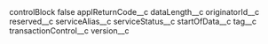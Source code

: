 <?xml version="1.0" encoding="UTF-8"?>
<CustomMetadata xmlns="http://soap.sforce.com/2006/04/metadata" xmlns:xsi="http://www.w3.org/2001/XMLSchema-instance">
    <label>controlBlock</label>
    <protected>false</protected>
    <values>
        <field>applReturnCode__c</field>
        <value xsi:nil="true"/>
    </values>
    <values>
        <field>dataLength__c</field>
        <value xsi:nil="true"/>
    </values>
    <values>
        <field>originatorId__c</field>
        <value xsi:nil="true"/>
    </values>
    <values>
        <field>reserved__c</field>
        <value xsi:nil="true"/>
    </values>
    <values>
        <field>serviceAlias__c</field>
        <value xsi:nil="true"/>
    </values>
    <values>
        <field>serviceStatus__c</field>
        <value xsi:nil="true"/>
    </values>
    <values>
        <field>startOfData__c</field>
        <value xsi:nil="true"/>
    </values>
    <values>
        <field>tag__c</field>
        <value xsi:nil="true"/>
    </values>
    <values>
        <field>transactionControl__c</field>
        <value xsi:nil="true"/>
    </values>
    <values>
        <field>version__c</field>
        <value xsi:nil="true"/>
    </values>
</CustomMetadata>
